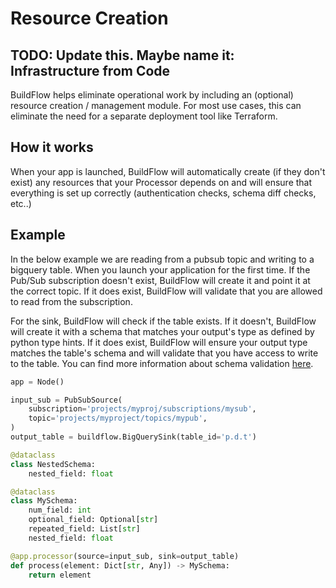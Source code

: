 # Resource Creation

## TODO: Update this. Maybe name it: Infrastructure from Code

BuildFlow helps eliminate operational work by including an (optional) resource creation / management module. For most use cases, this can eliminate the need for a separate deployment tool like Terraform.

## How it works

When your app is launched, BuildFlow will automatically create (if they don't exist) any resources that your Processor depends on and will ensure that everything is set up correctly (authentication checks, schema diff checks, etc..)

## Example

In the below example we are reading from a pubsub topic and writing to a bigquery table. When you launch your application for the first time. If the Pub/Sub subscription doesn't exist, BuildFlow will create it and point it at the correct topic. If it does exist, BuildFlow will validate that you are allowed to read from the subscription.

For the sink, BuildFlow will check if the table exists. If it doesn't, BuildFlow will create it with a schema that matches your output's type as defined by python type hints. If it does exist, BuildFlow will ensure your output type matches the table's schema and will validate that you have access to write to the table. You can find more information about schema validation [here](schema-validation).

```python
app = Node()

input_sub = PubSubSource(
    subscription='projects/myproj/subscriptions/mysub',
    topic='projects/myproject/topics/mypub',
)
output_table = buildflow.BigQuerySink(table_id='p.d.t')

@dataclass
class NestedSchema:
    nested_field: float

@dataclass
class MySchema:
    num_field: int
    optional_field: Optional[str]
    repeated_field: List[str]
    nested_field: float

@app.processor(source=input_sub, sink=output_table)
def process(element: Dict[str, Any]) -> MySchema:
    return element
```
